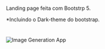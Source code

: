 #

Landing page feita com Bootstrp 5.

*Incluindo o Dark-theme do bootstrap.

#

![Image Generation App](https://github.com/Amadeo-Frontend/images_sites/blob/main/img/bootstrap-project.png)
